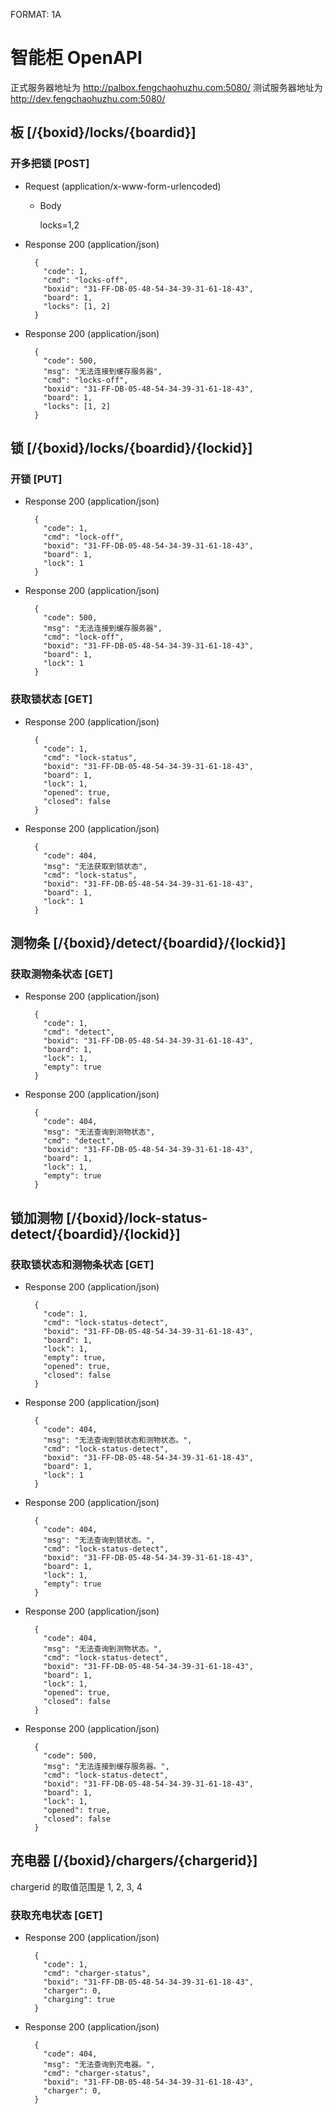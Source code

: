 FORMAT: 1A

# 智能柜 OpenAPI

正式服务器地址为 http://palbox.fengchaohuzhu.com:5080/
测试服务器地址为 http://dev.fengchaohuzhu.com:5080/

## 板 [/{boxid}/locks/{boardid}]

### 开多把锁 [POST]

+ Request (application/x-www-form-urlencoded)

    + Body

        locks=1,2

+ Response 200 (application/json)

        {
          "code": 1,
          "cmd": "locks-off",
          "boxid": "31-FF-DB-05-48-54-34-39-31-61-18-43",
          "board": 1,
          "locks": [1, 2]
        }

+ Response 200 (application/json)

        {
          "code": 500,
          "msg": "无法连接到缓存服务器",
          "cmd": "locks-off",
          "boxid": "31-FF-DB-05-48-54-34-39-31-61-18-43",
          "board": 1,
          "locks": [1, 2]
        }


## 锁 [/{boxid}/locks/{boardid}/{lockid}]

### 开锁 [PUT]

+ Response 200 (application/json)

        {
          "code": 1,
          "cmd": "lock-off",
          "boxid": "31-FF-DB-05-48-54-34-39-31-61-18-43",
          "board": 1,
          "lock": 1
        }

+ Response 200 (application/json)

        {
          "code": 500,
          "msg": "无法连接到缓存服务器",
          "cmd": "lock-off",
          "boxid": "31-FF-DB-05-48-54-34-39-31-61-18-43",
          "board": 1,
          "lock": 1
        }


### 获取锁状态 [GET]

+ Response 200 (application/json)

        {
          "code": 1,
          "cmd": "lock-status",
          "boxid": "31-FF-DB-05-48-54-34-39-31-61-18-43",
          "board": 1,
          "lock": 1,
          "opened": true,
          "closed": false
        }

+ Response 200 (application/json)

        {
          "code": 404,
          "msg": "无法获取到锁状态",
          "cmd": "lock-status",
          "boxid": "31-FF-DB-05-48-54-34-39-31-61-18-43",
          "board": 1,
          "lock": 1
        }

## 测物条 [/{boxid}/detect/{boardid}/{lockid}]

### 获取测物条状态 [GET]

+ Response 200 (application/json)

        {
          "code": 1,
          "cmd": "detect",
          "boxid": "31-FF-DB-05-48-54-34-39-31-61-18-43",
          "board": 1,
          "lock": 1,
          "empty": true
        }

+ Response 200 (application/json)

        {
          "code": 404,
          "msg": "无法查询到测物状态",
          "cmd": "detect",
          "boxid": "31-FF-DB-05-48-54-34-39-31-61-18-43",
          "board": 1,
          "lock": 1,
          "empty": true
        }

## 锁加测物 [/{boxid}/lock-status-detect/{boardid}/{lockid}]

### 获取锁状态和测物条状态 [GET]

+ Response 200 (application/json)

        {
          "code": 1,
          "cmd": "lock-status-detect",
          "boxid": "31-FF-DB-05-48-54-34-39-31-61-18-43",
          "board": 1,
          "lock": 1,
          "empty": true,
          "opened": true,
          "closed": false
        }

+ Response 200 (application/json)

        {
          "code": 404,
          "msg": "无法查询到锁状态和测物状态。",
          "cmd": "lock-status-detect",
          "boxid": "31-FF-DB-05-48-54-34-39-31-61-18-43",
          "board": 1,
          "lock": 1
        }

+ Response 200 (application/json)

        {
          "code": 404,
          "msg": "无法查询到锁状态。",
          "cmd": "lock-status-detect",
          "boxid": "31-FF-DB-05-48-54-34-39-31-61-18-43",
          "board": 1,
          "lock": 1,
          "empty": true
        }

+ Response 200 (application/json)

        {
          "code": 404,
          "msg": "无法查询到测物状态。",
          "cmd": "lock-status-detect",
          "boxid": "31-FF-DB-05-48-54-34-39-31-61-18-43",
          "board": 1,
          "lock": 1,
          "opened": true,
          "closed": false
        }

+ Response 200 (application/json)

        {
          "code": 500,
          "msg": "无法连接到缓存服务器。",
          "cmd": "lock-status-detect",
          "boxid": "31-FF-DB-05-48-54-34-39-31-61-18-43",
          "board": 1,
          "lock": 1,
          "opened": true,
          "closed": false
        }

## 充电器 [/{boxid}/chargers/{chargerid}]

chargerid 的取值范围是 1, 2, 3, 4

### 获取充电状态 [GET]

+ Response 200 (application/json)

        {
          "code": 1,
          "cmd": "charger-status",
          "boxid": "31-FF-DB-05-48-54-34-39-31-61-18-43",
          "charger": 0,
          "charging": true
        }

+ Response 200 (application/json)

        {
          "code": 404,
          "msg": "无法查询到充电器。",
          "cmd": "charger-status",
          "boxid": "31-FF-DB-05-48-54-34-39-31-61-18-43",
          "charger": 0,
        }
